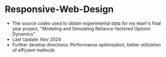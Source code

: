 # Responsive-Web-Design

- The source codes used to obtain experimental data for my team's final year project, "Modeling and Simulating Reliance-factored Opinion Dynamics"
- Last Update: Nov 2024
- Further develop directions: Performance optimization, better utilization of efficient methods